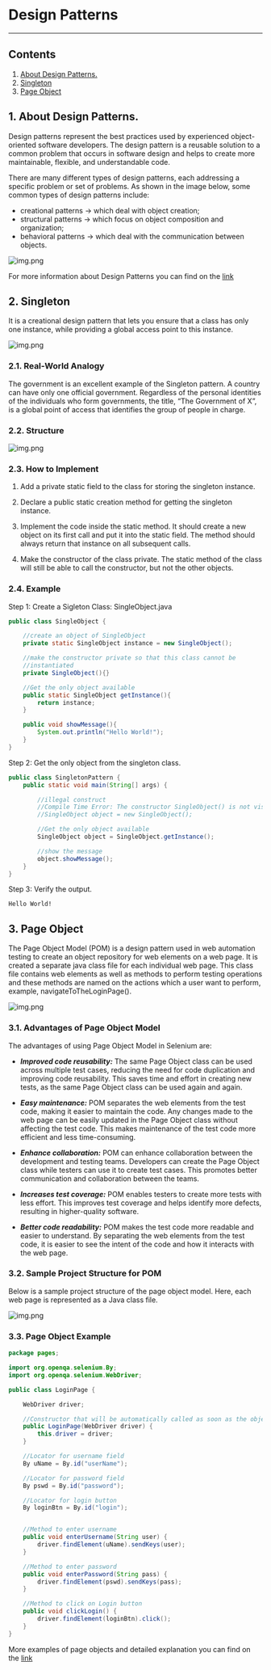 # Design Patterns
***

## Contents
1. [About Design Patterns.](#about-design-patterns)
2. [Singleton](#singleton)
3. [Page Object](#page-object)


## 1. About Design Patterns.

Design patterns represent the best practices used by experienced object-oriented software developers.
The design pattern is a reusable solution to a common problem that occurs in software design and
helps to create more maintainable, flexible, and understandable code.

There are many different types of design patterns, each addressing a specific problem or set of problems.
As shown in the image below, some common types of design patterns include:
- creational patterns -> which deal with object creation;
- structural patterns -> which focus on object composition and organization;
- behavioral patterns -> which deal with the communication between objects.

![img.png](resources/designPatterns.png)

For more information about Design Patterns you can find on the [link](https://refactoring.guru/design-patterns/java)

## 2. Singleton

It is a creational design pattern that lets you ensure that a class has only one instance, while providing a global access
point to this instance.

![img.png](resources/singletonPattern.png)

### 2.1. Real-World Analogy

The government is an excellent example of the Singleton pattern. A country can have only one official government.
Regardless of the personal identities of the individuals who form governments, the title, “The Government of X”,
is a global point of access that identifies the group of people in charge.

### 2.2. Structure

![img.png](resources/structureSingleton.png)

### 2.3. How to Implement

1. Add a private static field to the class for storing the singleton instance.

2. Declare a public static creation method for getting the singleton instance.

3. Implement the code inside the static method. It should create a new object on its first call and put it into the
   static field. The method should always return that instance on all subsequent calls.

4. Make the constructor of the class private. The static method of the class will still be able to call the constructor,
   but not the other objects.

### 2.4. Example

Step 1: Create a Sigleton Class: SingleObject.java

```java
public class SingleObject {

    //create an object of SingleObject
    private static SingleObject instance = new SingleObject();

    //make the constructor private so that this class cannot be
    //instantiated
    private SingleObject(){}

    //Get the only object available
    public static SingleObject getInstance(){
        return instance;
    }

    public void showMessage(){
        System.out.println("Hello World!");
    }
}
```
Step 2: Get the only object from the singleton class.

```java
public class SingletonPattern {
    public static void main(String[] args) {

        //illegal construct
        //Compile Time Error: The constructor SingleObject() is not visible
        //SingleObject object = new SingleObject();

        //Get the only object available
        SingleObject object = SingleObject.getInstance();

        //show the message
        object.showMessage();
    }
}
```
Step 3: Verify the output.

```
Hello World!
```

## 3. Page Object

The Page Object Model (POM) is a design pattern used in web automation testing to create an object repository for
web elements on a web page. It is created a separate java class file for each individual web page. This class file 
contains web elements as well as methods to perform testing operations and these methods are named on the actions 
which a user want to perform, example, navigateToTheLoginPage().

![img.png](resources/pageObjectModel.png)

### 3.1. Advantages of Page Object Model
The advantages of using Page Object Model in Selenium are:

- ***Improved code reusability:*** The same Page Object class can be used across multiple test cases, reducing the need
  for code duplication and improving code reusability. This saves time and effort in creating new tests, as the same
  Page Object class can be used again and again.

- ***Easy maintenance:*** POM separates the web elements from the test code, making it easier to maintain the code.
  Any changes made to the web page can be easily updated in the Page Object class without affecting the test code.
  This makes maintenance of the test code more efficient and less time-consuming.

- ***Enhance collaboration:*** POM can enhance collaboration between the development and testing teams.
  Developers can create the Page Object class while testers can use it to create test cases. This promotes better
  communication and collaboration between the teams.

- ***Increases test coverage:*** POM enables testers to create more tests with less effort. This improves test coverage
  and helps identify more defects, resulting in higher-quality software.

- ***Better code readability:*** POM makes the test code more readable and easier to understand. By separating the web
  elements from the test code, it is easier to see the intent of the code and how it interacts with the web page.

### 3.2. Sample Project Structure for POM

Below is a sample project structure of the page object model. Here, each web page is represented as a Java class file.

![img.png](resources/structurePOM.png)

### 3.3. Page Object Example

```java
package pages;

import org.openqa.selenium.By;
import org.openqa.selenium.WebDriver;

public class LoginPage {

    WebDriver driver;

    //Constructor that will be automatically called as soon as the object of the class is created
    public LoginPage(WebDriver driver) {
        this.driver = driver;
    }

    //Locator for username field
    By uName = By.id("userName");

    //Locator for password field
    By pswd = By.id("password");

    //Locator for login button
    By loginBtn = By.id("login");


    //Method to enter username
    public void enterUsername(String user) {
        driver.findElement(uName).sendKeys(user);
    }

    //Method to enter password
    public void enterPassword(String pass) {
        driver.findElement(pswd).sendKeys(pass);
    }

    //Method to click on Login button
    public void clickLogin() {
        driver.findElement(loginBtn).click();
    }
}
```

More examples of page objects and detailed explanation you can find on the [link](https://toolsqa.com/selenium-webdriver/page-object-model/)